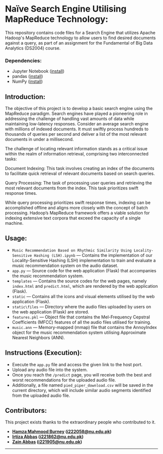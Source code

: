 # Naïve Search Engine Utilising MapReduce Technology:

This repository contains code files for a Search Engine that utilizes Apache Hadoop's MapReduce technology to allow users to find desired documents against a query, as part of an assignment for the Fundamental of Big Data Analytics (DS2004) course.

### Dependencies:

* Jupyter Notebook ([install](https://docs.jupyter.org/en/latest/install.html))
* pandas ([install](https://pandas.pydata.org/docs/getting_started/install.html))
* NumPy ([install](https://numpy.org/install/))

## Introduction:


The objective of this project is to develop a basic search engine using the MapReduce paradigm. Search engines have played a pioneering role in addressing the challenge of handling vast amounts of data while maintaining low-latency responses. Consider an average search engine with millions of indexed documents. It must swiftly process hundreds to thousands of queries per second and deliver a list of the most relevant documents in under a millisecond.

The challenge of locating relevant information stands as a critical issue within the realm of information retrieval, comprising two interconnected tasks:

Document Indexing: This task involves creating an index of the documents to facilitate quick retrieval of relevant documents based on search queries.

Query Processing: The task of processing user queries and retrieving the most relevant documents from the index. This task prioritizes swift response times.

While query processing prioritizes swift response times, indexing can be accomplished offline and aligns more closely with the concept of batch processing. Hadoop’s MapReduce framework offers a viable solution for indexing extensive text corpora that exceed the capacity of a single machine.

## Usage:

* ``Music Recommendation Based on Rhythmic Similarity Using Locality-Sensitive Hashing (LSH).ipynb`` — Contains the implementation of our Locality-Sensitive Hashing (LSH) implementation to train and evaluate a music recommendation system on the audio dataset.
* ``app.py`` — Source code for the web application (Flask) that accompanies the music recommendation system.
* ``templates`` — Contains the source codes for the web pages, namely ``index.html`` and ``predict.html``, which are rendered by the web application (Flask).
* ``static`` — Contains all the icons and visual elements utilised by the web application (Flask).
* ``static\files`` — Directory where the audio files uploaded by users on the web application (Flask) are stored.
* ``features.pkl`` — Object file that contains the Mel-Frequency Cepstral Coefficients (MFCC) features of all the audio files utilised for training.
* ``music.ann`` — Memory-mapped (mmap) file that contains the AnnoyIndex object for the music recommendation system utilising Approximate Nearest Neighbors (ANN).

## Instructions (Execution):

* Execute the ``app.py`` file and access the given link to the host port.
* Upload any audio file into the system.
* Once you reach the ``/predict`` page, you will receive both the best and worst recommendations for the uploaded audio file.
* Additionally, a file named ``pied_piper_download.csv`` will be saved in the current directory, which will include similar audio segments identified from the uploaded audio file.

## Contributors:

This project exists thanks to the extraordinary people who contributed to it.
* **[Hamza Mahmood Burney]((https://github.com/HamzaBurney)) (i222058@nu.edu.pk)**
* **[Irtiza Abbas]((https://github.com/irtizaab)) (i221862@nu.edu.pk)**
* **[Zain Abbas](https://github.com/ZainAbbas97) (i221905@nu.edu.pk)**

---
